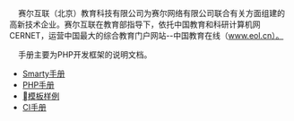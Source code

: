 &nbsp;&nbsp;&nbsp;&nbsp;赛尔互联（北京）教育科技有限公司为赛尔网络有限公司联合有关方面组建的高新技术企业。赛尔互联在教育部指导下，依托中国教育和科研计算机网CERNET，运营中国最大的综合教育门户网站--中国教育在线（www.eol.cn）。

&nbsp;&nbsp;&nbsp;&nbsp;手册主要为PHP开发框架的说明文档。
 * [Smarty手册](http://www.php100.com/manual/smarty3/)
 * [PHP手册](http://php.net/manual/zh/)
 * [模板样例](http://192.241.236.31/themes/preview/smartadmin/1.8.x/ajax/index.html#ajax/dashboard-social.html)
 * [CI手册](http://codeigniter.org.cn/user_guide/)